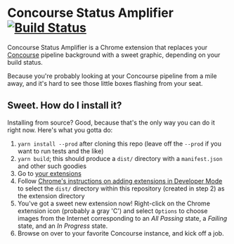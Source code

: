 # Concourse Status Amplifier [![Build Status](https://travis-ci.org/carpeliam/concourse-status-amplifier.svg?branch=master)](https://travis-ci.org/carpeliam/concourse-status-amplifier)

Concourse Status Amplifier is a Chrome extension that replaces your [Concourse](https://concourse-ci.org/) pipeline background with a sweet graphic, depending on your build status.

Because you're probably looking at your Concourse pipeline from a mile away, and it's hard to see those little boxes flashing from your seat.

## Sweet. How do I install it?

Installing from source? Good, because that's the only way you can do it right now. Here's what you gotta do:

1. `yarn install --prod` after cloning this repo (leave off the `--prod` if you want to run tests and the like)
2. `yarn build`; this should produce a `dist/` directory with a `manifest.json` and other such goodies
3. Go to [your extensions](chrome://extensions/)
4. Follow [Chrome's instructions on adding extensions in Developer Mode](https://developer.chrome.com/extensions/getstarted#manifest) to select the `dist/` directory within this repository (created in step 2) as the extension directory
5. You've got a sweet new extension now! Right-click on the Chrome extension icon (probably a gray 'C') and select `Options` to choose images from the Internet corresponding to an *All Passing* state, a *Failing* state, and an *In Progress* state.
5. Browse on over to your favorite Concourse instance, and kick off a job.

